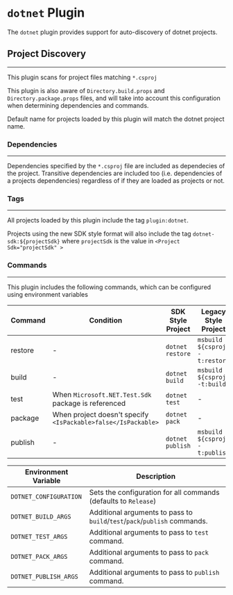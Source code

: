 # `dotnet` Plugin

The `dotnet` plugin provides support for auto-discovery of dotnet projects.

## Project Discovery
---
This plugin scans for project files matching `*.csproj`

This plugin is also aware of `Directory.build.props` and `Directory.package.props` files, and will take into account this configuration when determining dependencies and commands.

Default name for projects loaded by this plugin will match the dotnet project name.

### Dependencies
---
Dependencies specified by the `*.csproj` file are included as dependecies of the project. Transitive dependencies are included too (i.e. dependencies of a projects dependencies) regardless of if they are loaded as projects or not.

### Tags
---
All projects loaded by this plugin include the tag `plugin:dotnet`.

Projects using the new SDK style format will also include the tag `dotnet-sdk:${projectSdk}` where `projectSdk` is the value in `<Project Sdk="projectSdk" >`

### Commands
---
This plugin includes the following commands, which can be configured using environment variables

| Command | Condition                                                     | SDK Style Project | Legacy Style Project           |
| ------- | ------------------------------------------------------------- | ----------------- | ------------------------------ |
| restore | -                                                             | `dotnet restore`  | `msbuild ${csproj} -t:restore` |
| build   | -                                                             | `dotnet build`    | `msbuild ${csproj} -t:build`   |
| test    | When `Microsoft.NET.Test.Sdk` package is referenced           | `dotnet test`     | -                              |
| package | When project doesn't specify `<IsPackable>false</IsPackable>` | `dotnet pack`     | -                              |
| publish | -                                                             | `dotnet publish`  | `msbuild ${csproj} -t:publish` |

| Environment Variable   | Description                                                               |
| ---------------------- | ------------------------------------------------------------------------- |
| `DOTNET_CONFIGURATION` | Sets the configuration for all commands (defaults to `Release`)           |
| `DOTNET_BUILD_ARGS`    | Additional arguments to pass to `build`/`test`/`pack`/`publish` commands. |
| `DOTNET_TEST_ARGS`     | Additional arguments to pass to `test` command.                           |
| `DOTNET_PACK_ARGS`     | Additional arguments to pass to `pack` command.                           |
| `DOTNET_PUBLISH_ARGS`  | Additional arguments to pass to `publish` command.                        |
